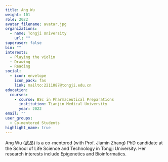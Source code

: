 ```yaml
---
title: Ang Wu
weight: 101
role: 2022
avatar_filename: avatar.jpg
organizations:
  - name: Tongji University
    url: ""
superuser: false
bio: ""
interests:
  - Playing the violin
  - Drawing
  - Reading
social:
  - icon: envelope
    icon_pack: fas
    link: mailto:2211087@tongji.edu.cn
education:
  courses:
    - course: BSc in Pharmaceutical Preparations
      institution: Tianjin Medical University
      year: 2022
email: ""
user_groups:
  - Co-mentored Students
highlight_name: true
---
```

Ang Wu (武昂) is a co-mentored (with Prof. Jiamin Zhang) PhD candidate at the School of Life Science and Technology in Tongji University. Her research interests include Epigenetics and Bioinformatics.
